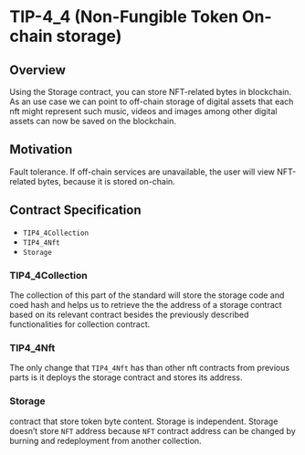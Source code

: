 # TIP-4_4 (Non-Fungible Token On-chain storage)

## Overview
Using the Storage contract, you can store NFT-related bytes in blockchain.
As an use case we can point to off-chain storage of digital assets that each nft might represent such music, videos and images among other digital assets can now be saved on the blockchain.

## Motivation
Fault tolerance. If off-chain services are unavailable, the user will view NFT-related bytes, because it is stored on-chain.

## Contract Specification
* `TIP4_4Collection`
* `TIP4_4Nft`
* `Storage`

### TIP4_4Collection

The collection of this part of the standard will store the storage code and coed hash and helps us to retrieve the the address of a storage contract based on its relevant contract besides the previously described functionalities for collection contract.

### TIP4_4Nft

The only change that `TIP4_4Nft` has than other nft contracts from previous parts is it deploys the storage contract and stores its address.

### Storage

contract that store token byte content. Storage is independent. Storage doesn’t store `NFT` address because `NFT` contract address can be changed by burning and redeployment from another collection.
